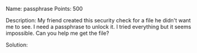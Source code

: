 Name: passphrase 
Points: 500 

Description:
My friend created this security check for a file he didn't want me to see. I need a passphrase to unlock it. I tried everything but it seems impossible. Can you help me get the file? 

Solution:
